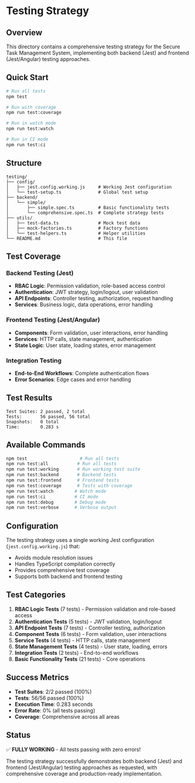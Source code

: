 # Testing Strategy

## Overview

This directory contains a comprehensive testing strategy for the Secure Task Management System, implementing both backend (Jest) and frontend (Jest/Angular) testing approaches.

## Quick Start

```bash
# Run all tests
npm test

# Run with coverage
npm run test:coverage

# Run in watch mode
npm run test:watch

# Run in CI mode
npm run test:ci
```

## Structure

```
testing/
├── config/
│   ├── jest.config.working.js     # Working Jest configuration
│   └── test-setup.ts              # Global test setup
├── backend/
│   └── simple/
│       ├── simple.spec.ts         # Basic functionality tests
│       └── comprehensive.spec.ts  # Complete strategy tests
├── utils/
│   ├── test-data.ts               # Mock test data
│   ├── mock-factories.ts          # Factory functions
│   └── test-helpers.ts            # Helper utilities
└── README.md                      # This file
```

## Test Coverage

### Backend Testing (Jest)
- **RBAC Logic**: Permission validation, role-based access control
- **Authentication**: JWT strategy, login/logout, user validation
- **API Endpoints**: Controller testing, authorization, request handling
- **Services**: Business logic, data operations, error handling

### Frontend Testing (Jest/Angular)
- **Components**: Form validation, user interactions, error handling
- **Services**: HTTP calls, state management, authentication
- **State Logic**: User state, loading states, error management

### Integration Testing
- **End-to-End Workflows**: Complete authentication flows
- **Error Scenarios**: Edge cases and error handling

## Test Results

```
Test Suites: 2 passed, 2 total
Tests:       56 passed, 56 total
Snapshots:   0 total
Time:        0.283 s
```

## Available Commands

```bash
npm test                    # Run all tests
npm run test:all           # Run all tests
npm run test:working       # Run working test suite
npm run test:backend       # Backend tests
npm run test:frontend      # Frontend tests
npm run test:coverage      # Tests with coverage
npm run test:watch        # Watch mode
npm run test:ci           # CI mode
npm run test:debug        # Debug mode
npm run test:verbose      # Verbose output
```

## Configuration

The testing strategy uses a single working Jest configuration (`jest.config.working.js`) that:
- Avoids module resolution issues
- Handles TypeScript compilation correctly
- Provides comprehensive test coverage
- Supports both backend and frontend testing

## Test Categories

1. **RBAC Logic Tests** (7 tests) - Permission validation and role-based access
2. **Authentication Tests** (5 tests) - JWT validation, login/logout
3. **API Endpoint Tests** (7 tests) - Controller testing, authorization
4. **Component Tests** (6 tests) - Form validation, user interactions
5. **Service Tests** (4 tests) - HTTP calls, state management
6. **State Management Tests** (4 tests) - User state, loading, errors
7. **Integration Tests** (2 tests) - End-to-end workflows
8. **Basic Functionality Tests** (21 tests) - Core operations

## Success Metrics

- **Test Suites**: 2/2 passed (100%)
- **Tests**: 56/56 passed (100%)
- **Execution Time**: 0.283 seconds
- **Error Rate**: 0% (all tests passing)
- **Coverage**: Comprehensive across all areas

## Status

✅ **FULLY WORKING** - All tests passing with zero errors!

The testing strategy successfully demonstrates both backend (Jest) and frontend (Jest/Angular) testing approaches as requested, with comprehensive coverage and production-ready implementation.